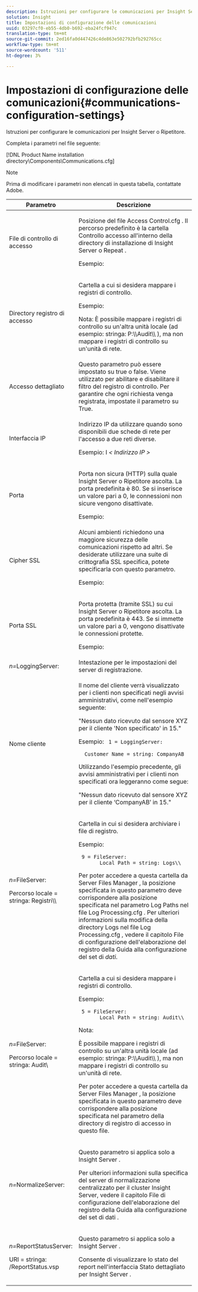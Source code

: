 ```yaml
---
description: Istruzioni per configurare le comunicazioni per Insight Server o Ripetitore.
solution: Insight
title: Impostazioni di configurazione delle comunicazioni
uuid: 03297cf0-eb55-4db0-b692-eba24fcf947c
translation-type: tm+mt
source-git-commit: 2ed16fa0d447426c4de863e502792bfb292765cc
workflow-type: tm+mt
source-wordcount: '511'
ht-degree: 3%

---
```



# Impostazioni di configurazione delle comunicazioni{#communications-configuration-settings}

Istruzioni per configurare le comunicazioni per Insight Server o Ripetitore.

Completa i parametri nel file seguente:

[!DNL Product Name installation directory\Components\Communications.cfg]

>[!NOTE]
>
>Prima di modificare i parametri non elencati in questa tabella, contattate  Adobe.

<table id="table_C87F1150E53548F484A8C0CFE91F1079"> 
 <thead> 
  <tr> 
   <th colname="col1" class="entry"> Parametro </th> 
   <th colname="col2" class="entry"> Descrizione </th> 
  </tr> 
 </thead>
 <tbody> 
  <tr> 
   <td colname="col1"> File di controllo di accesso </td> 
   <td colname="col2"> <p>Posizione del file <span class="filepath"> Access Control.cfg </span> . Il percorso predefinito è la <span class="filepath"> cartella Controllo </span> accesso all'interno della directory di installazione di <span class="keyword"> Insight Server </span> o <span class="wintitle"> Repeat </span> . </p> <p>Esempio: <filepath></filepath> </p> </td> 
  </tr> 
  <tr> 
   <td colname="col1"> Directory registro di accesso </td> 
   <td colname="col2"> <p>Cartella a cui si desidera mappare i registri di controllo. </p> <p>Esempio: <filepath></filepath> </p> <p> <p>Nota:  È possibile mappare i registri di controllo su un'altra unità locale (ad esempio: <span class="filepath"> stringa: P:\\Audit\\ </span>), ma non mappare i registri di controllo su un'unità di rete. </p> </p> </td> 
  </tr> 
  <tr> 
   <td colname="col1"> Accesso dettagliato </td> 
   <td colname="col2"> Questo parametro può essere impostato su true o false. Viene utilizzato per abilitare e disabilitare il filtro del registro di controllo. Per garantire che ogni richiesta venga registrata, impostate il parametro su True. </td> 
  </tr> 
  <tr> 
   <td colname="col1"> Interfaccia IP </td> 
   <td colname="col2"> <p>Indirizzo IP da utilizzare quando sono disponibili due schede di rete per l'accesso a due reti diverse. </p> <p>Esempio: I <filepath></filepath><i>&lt; <span class="filepath"> Indirizzo IP </span>&gt;</i> </p> </td> 
  </tr> 
  <tr> 
   <td colname="col1"> Porta </td> 
   <td colname="col2"> <p>Porta non sicura (HTTP) sulla quale <span class="keyword"> Insight Server </span> o <span class="wintitle"> Ripetitore </span> ascolta. La porta predefinita è 80. Se si inserisce un valore pari a 0, le connessioni non sicure vengono disattivate. </p> <p>Esempio: <filepath></filepath> </p> </td> 
  </tr> 
  <tr> 
   <td colname="col1"> Cipher SSL </td> 
   <td colname="col2"> Alcuni ambienti richiedono una maggiore sicurezza delle comunicazioni rispetto ad altri. Se desiderate utilizzare una suite di crittografia SSL specifica, potete specificarla con questo parametro. <p>Esempio: <filepath></filepath> </p> </td> 
  </tr> 
  <tr> 
   <td colname="col1"> Porta SSL </td> 
   <td colname="col2"> <p>Porta protetta (tramite SSL) su cui <span class="keyword"> Insight Server </span> o <span class="wintitle"> Ripetitore </span> ascolta. La porta predefinita è 443. Se si immette un valore pari a 0, vengono disattivate le connessioni protette. </p> <p>Esempio: <span class="filepath"></span> </p> <filepath></filepath> </td> 
  </tr> 
  <tr> 
   <td colname="col1"> <i>n=</i>LoggingServer: </td> 
   <td colname="col2"> Intestazione per le impostazioni del server di registrazione. </td> 
  </tr> 
  <tr> 
   <td colname="col1"> Nome cliente </td> 
   <td colname="col2"> <p>Il nome del cliente verrà visualizzato per i clienti non specificati negli avvisi amministrativi, come nell'esempio seguente: </p> <p>"Nessun dato ricevuto dal sensore XYZ per il cliente 'Non specificato' in 15." </p> <p>Esempio: <code> 1&nbsp;=&nbsp;LoggingServer:&nbsp; 
      &nbsp;&nbsp;Customer&nbsp;Name&nbsp;=&nbsp;string:&nbsp;CompanyAB </code> </p> <p>Utilizzando l'esempio precedente, gli avvisi amministrativi per i clienti non specificati ora leggeranno come segue: </p> <p>"Nessun dato ricevuto dal sensore XYZ per il cliente ‘CompanyAB’ in 15." </p> </td> 
  </tr> 
  <tr> 
   <td colname="col1"> <p> <i>n=</i>FileServer: </p> <p> Percorso locale = stringa: Registri\\ </p> </td> 
   <td colname="col2"> <p>Cartella in cui si desidera archiviare i file di registro. </p> <p>Esempio: </p> <code> 9&nbsp;=&nbsp;FileServer:&nbsp; 
     &nbsp;&nbsp;Local&nbsp;Path&nbsp;=&nbsp;string:&nbsp;Logs\\ </code> <p>Per poter accedere a questa cartella da <span class="wintitle"> Server Files Manager </span>, la posizione specificata in questo parametro deve corrispondere alla posizione specificata nel parametro Log Paths nel file <span class="filepath"> Log Processing.cfg </span> . Per ulteriori informazioni sulla modifica della directory Logs nel file <span class="filepath"> Log Processing.cfg </span> , vedere il capitolo File di configurazione dell'elaborazione del registro della Guida alla configurazione del set di <i>dati</i>. </p> </td> 
  </tr> 
  <tr> 
   <td colname="col1"> <p> <i>n=</i>FileServer: </p> <p> Percorso locale = stringa: Audit\ </p> </td> 
   <td colname="col2"> <p>Cartella a cui si desidera mappare i registri di controllo. </p> <p>Esempio: </p> <code> 5&nbsp;=&nbsp;FileServer:&nbsp; 
     &nbsp;&nbsp;Local&nbsp;Path&nbsp;=&nbsp;string:&nbsp;Audit\\ </code> <p>Nota:  <p>È possibile mappare i registri di controllo su un'altra unità locale (ad esempio: <span class="filepath"> stringa: P:\\Audit\\ </span>), ma non mappare i registri di controllo su un'unità di rete. </p> <p>Per poter accedere a questa cartella da <span class="wintitle"> Server Files Manager </span>, la posizione specificata in questo parametro deve corrispondere alla posizione specificata nel parametro della directory di registro di accesso in questo file. </p> </p> </td> 
  </tr> 
  <tr> 
   <td colname="col1"> <i>n=</i>NormalizeServer: </td> 
   <td colname="col2"> <p>Questo parametro si applica solo a <span class="keyword"> Insight Server </span>. </p> <p>Per ulteriori informazioni sulla specifica del server di normalizzazione centralizzato per il <span class="keyword"> cluster Insight Server, vedere il capitolo File di configurazione dell'elaborazione del registro della Guida alla configurazione del set di </span> dati <i></i>. </p> </td> 
  </tr> 
  <tr> 
   <td colname="col1"> <p> <i>n=</i>ReportStatusServer: </p> <p> URI = stringa: /ReportStatus.vsp </p> </td> 
   <td colname="col2"> <p>Questo parametro si applica solo a <span class="keyword"> Insight Server </span>. </p> <p>Consente di visualizzare <span class="keyword"> lo stato del </span> report nell'interfaccia Stato dettagliato per <span class="keyword"> Insight Server </span>. </p> </td> 
  </tr> 
 </tbody> 
</table>
